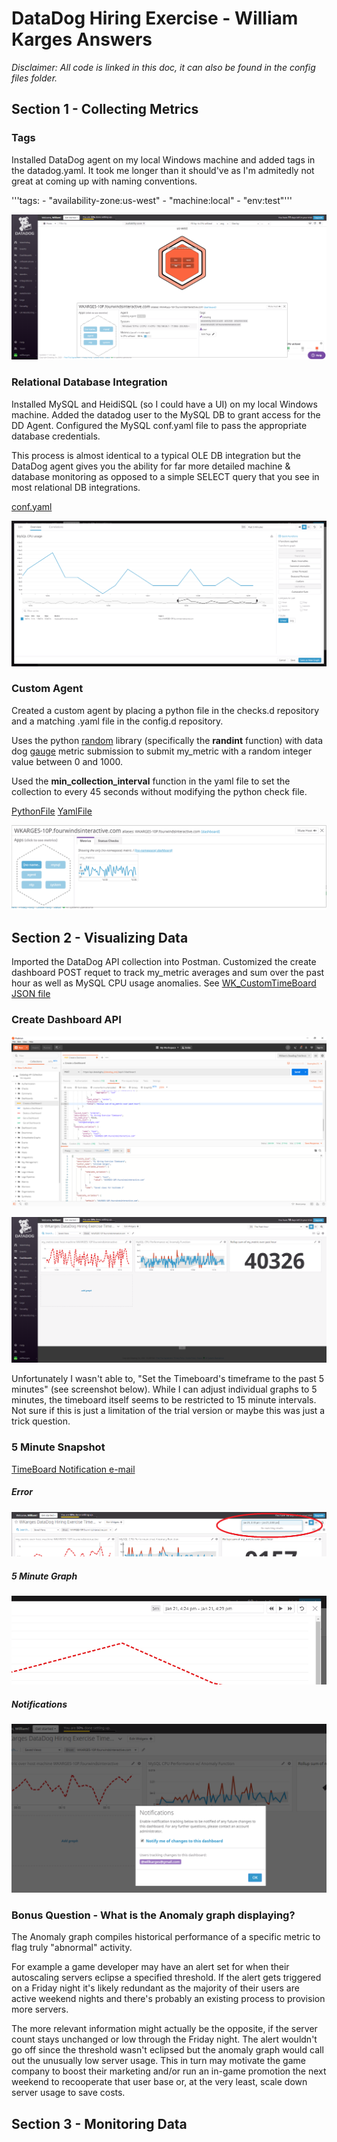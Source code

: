 
# DataDog Hiring Exercise - William Karges Answers

*Disclaimer: All code is linked in this doc, it can also be found in the config files folder.*

## Section 1 - Collecting Metrics

### Tags

Installed DataDog agent on my local Windows machine and added tags in the datadog.yaml.  It took me longer than it should've as I'm admitedly not great at coming up with naming conventions.

'''tags: - "availability-zone:us-west" - "machine:local" - "env:test"'''
	
	
![HostMap_Tags.png](assets/HostMap_Tags.png)

### Relational Database Integration

Installed MySQL and HeidiSQL (so I could have a UI) on my local Windows machine.  Added the datadog user to the MySQL DB to grant access for the DD Agent.  Configured the MySQL conf.yaml file to pass the appropriate database credentials.

This process is almost identical to a typical OLE DB integration but the DataDog agent gives you the ability for far more detailed machine & database monitoring as opposed to a simple SELECT query that you see in most relational DB integrations.

[conf.yaml](configfiles/conf.yaml)

![mySQL_integration.png](assets/mySQL_integration.png)

### Custom Agent

Created a custom agent by placing a python file in the checks.d repository and a matching .yaml file in the config.d repository.

Uses the python [random](https://docs.python.org/3/library/random.html) library (specifically the **randint** function) with data dog [gauge](https://docs.datadoghq.com/developers/metrics/agent_metrics_submission/?tab=gauge) metric submission to submit my_metric with a random integer value between 0 and 1000.

Used the **min_collection_interval** function in the yaml file to set the collection to every 45 seconds without modifying the python check file.

[PythonFile](configfiles/custom_ac1.py)
[YamlFile](configfiles/custom_ac1.yaml)

![my_metric.png](assets/my_metric.png)

## Section 2 - Visualizing Data

Imported the DataDog API collection into Postman.  Customized the create dashboard POST requet to track my_metric averages and sum over the past hour as well as MySQL CPU usage anomalies.  See [WK_CustomTimeBoard JSON file](configfiles/WK_CustomTimeBoard.json)

### Create Dashboard API

![PostmanAPI_Success.png](assets/PostmanAPI_Success.png)

![TimeTable_1-21-2020.png](assets/TimeTable_1-21-2020.png)

Unfortunately I wasn't able to, "Set the Timeboard's timeframe to the past 5 minutes" (see screenshot below).  While I can adjust individual graphs to 5 minutes, the timeboard itself seems to be restricted to 15 minute intervals.  Not sure if this is just a limitation of the trial version or maybe this was just a trick question.

### 5 Minute Snapshot

[TimeBoard Notification e-mail](assets/TimeBoard_Notification.eml)

##### Error
![Error_5min.png](assets/Error_5min.png)

##### 5 Minute Graph
![5mGraph.png](assets/5mGraph.png)

##### Notifications
![Notifications.png](assets/Notifications.png)

### Bonus Question - What is the Anomaly graph displaying?

The Anomaly graph compiles historical performance of a specific metric to flag truly "abnormal" activity.  

For example a game developer may have an alert set for when their autoscaling servers eclipse a specified threshold.  If the alert gets triggered on a Friday night it's likely redundant as the majority of their users are active weekend nights and there's probably an existing process to provision more servers.  

The more relevant information might actually be the opposite, if the server count stays unchanged or low through the Friday night.  The alert wouldn't go off since the threshold wasn't eclipsed but the anomaly graph would call out the unusually low server usage.  This in turn may motivate the game company to boost their marketing and/or run an in-game promotion the next weekend to recooperate that user base or, at the very least, scale down server usage to save costs.

## Section 3 - Monitoring Data


